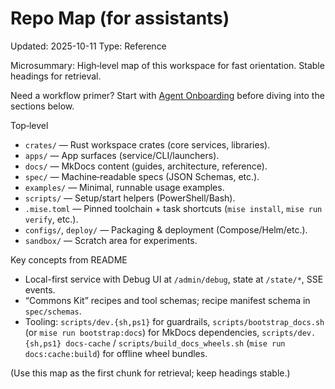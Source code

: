 # Repo Map (for assistants)
Updated: 2025-10-11
Type: Reference

Microsummary: High‑level map of this workspace for fast orientation. Stable headings for retrieval.

Need a workflow primer? Start with [Agent Onboarding](AGENT_ONBOARDING.md) before diving into the sections below.

Top‑level
- `crates/` — Rust workspace crates (core services, libraries).
- `apps/` — App surfaces (service/CLI/launchers).
- `docs/` — MkDocs content (guides, architecture, reference).
- `spec/` — Machine‑readable specs (JSON Schemas, etc.).
- `examples/` — Minimal, runnable usage examples.
- `scripts/` — Setup/start helpers (PowerShell/Bash).
- `.mise.toml` — Pinned toolchain + task shortcuts (`mise install`, `mise run verify`, etc.).
- `configs/`, `deploy/` — Packaging & deployment (Compose/Helm/etc.).
- `sandbox/` — Scratch area for experiments.

Key concepts from README
- Local-first service with Debug UI at `/admin/debug`, state at `/state/*`, SSE events.
- “Commons Kit” recipes and tool schemas; recipe manifest schema in `spec/schemas`.
- Tooling: `scripts/dev.{sh,ps1}` for guardrails, `scripts/bootstrap_docs.sh` (or `mise run bootstrap:docs`) for MkDocs dependencies, `scripts/dev.{sh,ps1} docs-cache` / `scripts/build_docs_wheels.sh` (`mise run docs:cache:build`) for offline wheel bundles.

(Use this map as the first chunk for retrieval; keep headings stable.)
